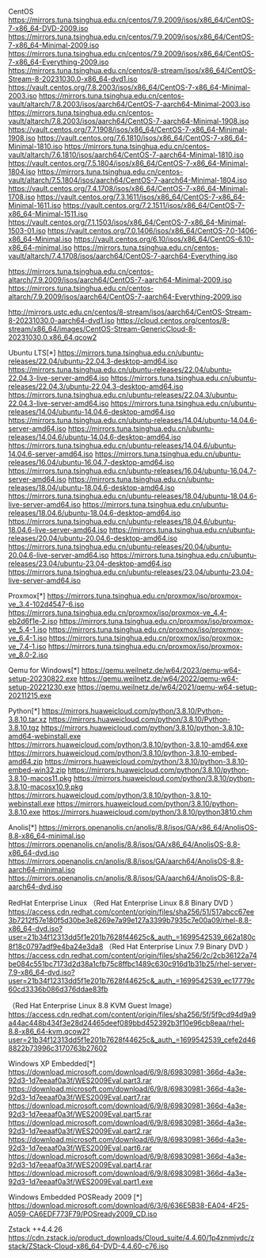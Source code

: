 CentOS
https://mirrors.tuna.tsinghua.edu.cn/centos/7.9.2009/isos/x86_64/CentOS-7-x86_64-DVD-2009.iso
https://mirrors.tuna.tsinghua.edu.cn/centos/7.9.2009/isos/x86_64/CentOS-7-x86_64-Minimal-2009.iso
https://mirrors.tuna.tsinghua.edu.cn/centos/7.9.2009/isos/x86_64/CentOS-7-x86_64-Everything-2009.iso
https://mirrors.tuna.tsinghua.edu.cn/centos/8-stream/isos/x86_64/CentOS-Stream-8-20231030.0-x86_64-dvd1.iso
https://vault.centos.org/7.8.2003/isos/x86_64/CentOS-7-x86_64-Minimal-2003.iso
https://mirrors.tuna.tsinghua.edu.cn/centos-vault/altarch/7.8.2003/isos/aarch64/CentOS-7-aarch64-Minimal-2003.iso
https://mirrors.tuna.tsinghua.edu.cn/centos-vault/altarch/7.8.2003/isos/aarch64/CentOS-7-aarch64-Minimal-1908.iso
https://vault.centos.org/7.7.1908/isos/x86_64/CentOS-7-x86_64-Minimal-1908.iso
https://vault.centos.org/7.6.1810/isos/x86_64/CentOS-7-x86_64-Minimal-1810.iso
https://mirrors.tuna.tsinghua.edu.cn/centos-vault/altarch/7.6.1810/isos/aarch64/CentOS-7-aarch64-Minimal-1810.iso
https://vault.centos.org/7.5.1804/isos/x86_64/CentOS-7-x86_64-Minimal-1804.iso
https://mirrors.tuna.tsinghua.edu.cn/centos-vault/altarch/7.5.1804/isos/aarch64/CentOS-7-aarch64-Minimal-1804.iso
https://vault.centos.org/7.4.1708/isos/x86_64/CentOS-7-x86_64-Minimal-1708.iso
https://vault.centos.org/7.3.1611/isos/x86_64/CentOS-7-x86_64-Minimal-1611.iso
https://vault.centos.org/7.2.1511/isos/x86_64/CentOS-7-x86_64-Minimal-1511.iso
https://vault.centos.org/7.1.1503/isos/x86_64/CentOS-7-x86_64-Minimal-1503-01.iso
https://vault.centos.org/7.0.1406/isos/x86_64/CentOS-7.0-1406-x86_64-Minimal.iso
https://vault.centos.org/6.10/isos/x86_64/CentOS-6.10-x86_64-minimal.iso
https://mirrors.tuna.tsinghua.edu.cn/centos-vault/altarch/7.4.1708/isos/aarch64/CentOS-7-aarch64-Everything.iso

https://mirrors.tuna.tsinghua.edu.cn/centos-altarch/7.9.2009/isos/aarch64/CentOS-7-aarch64-Minimal-2009.iso
https://mirrors.tuna.tsinghua.edu.cn/centos-altarch/7.9.2009/isos/aarch64/CentOS-7-aarch64-Everything-2009.iso

http://mirrors.ustc.edu.cn/centos/8-stream/isos/aarch64/CentOS-Stream-8-20231030.0-aarch64-dvd1.iso
https://cloud.centos.org/centos/8-stream/x86_64/images/CentOS-Stream-GenericCloud-8-20231030.0.x86_64.qcow2

Ubuntu LTS[*]
https://mirrors.tuna.tsinghua.edu.cn/ubuntu-releases/22.04/ubuntu-22.04.3-desktop-amd64.iso
https://mirrors.tuna.tsinghua.edu.cn/ubuntu-releases/22.04/ubuntu-22.04.3-live-server-amd64.iso
https://mirrors.tuna.tsinghua.edu.cn/ubuntu-releases/22.04.3/ubuntu-22.04.3-desktop-amd64.iso
https://mirrors.tuna.tsinghua.edu.cn/ubuntu-releases/22.04.3/ubuntu-22.04.3-live-server-amd64.iso
https://mirrors.tuna.tsinghua.edu.cn/ubuntu-releases/14.04/ubuntu-14.04.6-desktop-amd64.iso
https://mirrors.tuna.tsinghua.edu.cn/ubuntu-releases/14.04/ubuntu-14.04.6-server-amd64.iso
https://mirrors.tuna.tsinghua.edu.cn/ubuntu-releases/14.04.6/ubuntu-14.04.6-desktop-amd64.iso
https://mirrors.tuna.tsinghua.edu.cn/ubuntu-releases/14.04.6/ubuntu-14.04.6-server-amd64.iso
https://mirrors.tuna.tsinghua.edu.cn/ubuntu-releases/16.04/ubuntu-16.04.7-desktop-amd64.iso
https://mirrors.tuna.tsinghua.edu.cn/ubuntu-releases/16.04/ubuntu-16.04.7-server-amd64.iso
https://mirrors.tuna.tsinghua.edu.cn/ubuntu-releases/18.04/ubuntu-18.04.6-desktop-amd64.iso
https://mirrors.tuna.tsinghua.edu.cn/ubuntu-releases/18.04/ubuntu-18.04.6-live-server-amd64.iso
https://mirrors.tuna.tsinghua.edu.cn/ubuntu-releases/18.04.6/ubuntu-18.04.6-desktop-amd64.iso
https://mirrors.tuna.tsinghua.edu.cn/ubuntu-releases/18.04.6/ubuntu-18.04.6-live-server-amd64.iso
https://mirrors.tuna.tsinghua.edu.cn/ubuntu-releases/20.04/ubuntu-20.04.6-desktop-amd64.iso
https://mirrors.tuna.tsinghua.edu.cn/ubuntu-releases/20.04/ubuntu-20.04.6-live-server-amd64.iso
https://mirrors.tuna.tsinghua.edu.cn/ubuntu-releases/23.04/ubuntu-23.04-desktop-amd64.iso
https://mirrors.tuna.tsinghua.edu.cn/ubuntu-releases/23.04/ubuntu-23.04-live-server-amd64.iso

Proxmox[*]
https://mirrors.tuna.tsinghua.edu.cn/proxmox/iso/proxmox-ve_3.4-102d4547-6.iso
https://mirrors.tuna.tsinghua.edu.cn/proxmox/iso/proxmox-ve_4.4-eb2d6f1e-2.iso
https://mirrors.tuna.tsinghua.edu.cn/proxmox/iso/proxmox-ve_5.4-1.iso
https://mirrors.tuna.tsinghua.edu.cn/proxmox/iso/proxmox-ve_6.4-1.iso
https://mirrors.tuna.tsinghua.edu.cn/proxmox/iso/proxmox-ve_7.4-1.iso
https://mirrors.tuna.tsinghua.edu.cn/proxmox/iso/proxmox-ve_8.0-2.iso

Qemu for Windows[*]
https://qemu.weilnetz.de/w64/2023/qemu-w64-setup-20230822.exe
https://qemu.weilnetz.de/w64/2022/qemu-w64-setup-20221230.exe
https://qemu.weilnetz.de/w64/2021/qemu-w64-setup-20211215.exe

Python[*]
https://mirrors.huaweicloud.com/python/3.8.10/Python-3.8.10.tar.xz
https://mirrors.huaweicloud.com/python/3.8.10/Python-3.8.10.tgz
https://mirrors.huaweicloud.com/python/3.8.10/python-3.8.10-amd64-webinstall.exe
https://mirrors.huaweicloud.com/python/3.8.10/python-3.8.10-amd64.exe
https://mirrors.huaweicloud.com/python/3.8.10/python-3.8.10-embed-amd64.zip
https://mirrors.huaweicloud.com/python/3.8.10/python-3.8.10-embed-win32.zip
https://mirrors.huaweicloud.com/python/3.8.10/python-3.8.10-macos11.pkg
https://mirrors.huaweicloud.com/python/3.8.10/python-3.8.10-macosx10.9.pkg
https://mirrors.huaweicloud.com/python/3.8.10/python-3.8.10-webinstall.exe
https://mirrors.huaweicloud.com/python/3.8.10/python-3.8.10.exe
https://mirrors.huaweicloud.com/python/3.8.10/python3810.chm

Anolis[*]
https://mirrors.openanolis.cn/anolis/8.8/isos/GA/x86_64/AnolisOS-8.8-x86_64-minimal.iso
https://mirrors.openanolis.cn/anolis/8.8/isos/GA/x86_64/AnolisOS-8.8-x86_64-dvd.iso
https://mirrors.openanolis.cn/anolis/8.8/isos/GA/aarch64/AnolisOS-8.8-aarch64-minimal.iso
https://mirrors.openanolis.cn/anolis/8.8/isos/GA/aarch64/AnolisOS-8.8-aarch64-dvd.iso

RedHat Enterprise Linux
（Red Hat Enterprise Linux 8.8 Binary DVD ）
https://access.cdn.redhat.com/content/origin/files/sha256/51/517abcc67ee3b7212f57e180f5d30be3e8269e7a99e127a3399b7935c7e00a09/rhel-8.8-x86_64-dvd.iso?user=21b34f12313dd5f1e201b7628f44625c&_auth_=1699542539_662a180c8f18c0797adf9e4ba24e3da8
（Red Hat Enterprise Linux 7.9 Binary DVD ）
https://access.cdn.redhat.com/content/origin/files/sha256/2c/2cb36122a74be084c551bc7173d2d38a1cfb75c8ffbc1489c630c916d1b31b25/rhel-server-7.9-x86_64-dvd.iso?user=21b34f12313dd5f1e201b7628f44625c&_auth_=1699542539_ec17779c60cd3336b086d376ddae83fb

（Red Hat Enterprise Linux 8.8 KVM Guest Image）
https://access.cdn.redhat.com/content/origin/files/sha256/5f/5f9cd94d9a9a44ac448b434f3e28d24465deef089bbd452392b3f10e96cb8eaa/rhel-8.8-x86_64-kvm.qcow2?user=21b34f12313dd5f1e201b7628f44625c&_auth_=1699542539_cefe2d468822b73996c3170763b27602

Windows XP Embedded[*]
https://download.microsoft.com/download/6/9/8/69830981-366d-4a3e-92d3-1d7eeaaf0a3f/WES2009Eval.part3.rar
https://download.microsoft.com/download/6/9/8/69830981-366d-4a3e-92d3-1d7eeaaf0a3f/WES2009Eval.part7.rar
https://download.microsoft.com/download/6/9/8/69830981-366d-4a3e-92d3-1d7eeaaf0a3f/WES2009Eval.part5.rar
https://download.microsoft.com/download/6/9/8/69830981-366d-4a3e-92d3-1d7eeaaf0a3f/WES2009Eval.part2.rar
https://download.microsoft.com/download/6/9/8/69830981-366d-4a3e-92d3-1d7eeaaf0a3f/WES2009Eval.part6.rar
https://download.microsoft.com/download/6/9/8/69830981-366d-4a3e-92d3-1d7eeaaf0a3f/WES2009Eval.part4.rar
https://download.microsoft.com/download/6/9/8/69830981-366d-4a3e-92d3-1d7eeaaf0a3f/WES2009Eval.part1.exe

Windows Embedded POSReady 2009 [*]
https://download.microsoft.com/download/6/3/6/636E5B38-EA04-4F25-A059-CA6EDF773F79/POSready2009_CD.iso



Zstack
++4.4.26
https://cdn.zstack.io/product_downloads/Cloud_suite/4.4.60/1p4znmjvdc/zstack/ZStack-Cloud-x86_64-DVD-4.4.60-c76.iso
